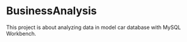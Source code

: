 # BusinessAnalysis # 
This project is about analyzing data in model car database with MySQL Workbench.
